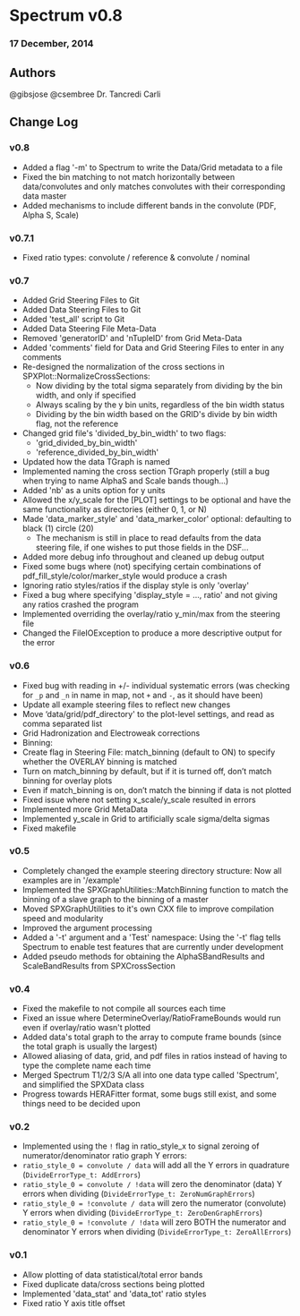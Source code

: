 # Spectrum v0.8
### 17 December, 2014

## Authors
@gibsjose @csembree Dr. Tancredi Carli

## Change Log

### v0.8
* Added a flag '-m' to Spectrum to write the Data/Grid metadata to a file
* Fixed the bin matching to not match horizontally between data/convolutes and only matches convolutes with their corresponding data master
* Added mechanisms to include different bands in the convolute (PDF, Alpha S, Scale)

### v0.7.1
* Fixed ratio types: convolute / reference & convolute / nominal

### v0.7
* Added Grid Steering Files to Git
* Added Data Steering Files to Git
* Added 'test_all' script to Git
* Added Data Steering File Meta-Data
* Removed 'generatorID' and 'nTupleID' from Grid Meta-Data
* Added 'comments' field for Data and Grid Steering Files to enter in any comments
* Re-designed the normalization of the cross sections in SPXPlot::NormalizeCrossSections:
    * Now dividing by the total sigma separately from dividing by the bin width, and only if specified
    * Always scaling by the y bin units, regardless of the bin width status
    * Dividing by the bin width based on the GRID's divide by bin width flag, not the reference
* Changed grid file's 'divided_by_bin_width' to two flags:
    * 'grid_divided_by_bin_width'
    * 'reference_divided_by_bin_width'
* Updated how the data TGraph is named
* Implemented naming the cross section TGraph properly (still a bug when trying to name AlphaS and Scale bands though...)
* Added 'nb' as a units option for y units
* Allowed the x/y_scale for the [PLOT] settings to be optional and have the same functionality as directories (either 0, 1, or N)
* Made 'data_marker_style' and 'data_marker_color' optional: defaulting to black (1) circle (20)
    * The mechanism is still in place to read defaults from the data steering file, if one wishes to put those fields in the DSF...
* Added more debug info throughout and cleaned up debug output
* Fixed some bugs where (not) specifying certain combinations of pdf_fill_style/color/marker_style would produce a crash
* Ignoring ratio styles/ratios if the display style is only 'overlay'
* Fixed a bug where specifying 'display_style = ..., ratio' and not giving any ratios crashed the program
* Implemented overriding the overlay/ratio y_min/max from the steering file
* Changed the FileIOException to produce a more descriptive output for the error

### v0.6
* Fixed bug with reading in +/- individual systematic errors (was checking for `_p` and `_n` in name in map, not `+` and `-`, as it should have been)
* Update all example steering files to reflect new changes
* Move ‘data/grid/pdf_directory' to the plot-level settings, and read as comma separated list
* Grid Hadronization and Electroweak corrections
* Binning:
* Create flag in Steering File: match_binning (default to ON) to specify whether the OVERLAY binning is matched
* Turn on match_binning by default, but if it is turned off, don’t match binning for overlay plots
* Even if match_binning is on, don’t match the binning if data is not plotted
* Fixed issue where not setting x_scale/y_scale resulted in errors
* Implemented more Grid MetaData
* Implemented y_scale in Grid to artificially scale sigma/delta sigmas
* Fixed makefile

### v0.5
* Completely changed the example steering directory structure: Now all examples are in '/example'
* Implemented the SPXGraphUtilities::MatchBinning function to match the binning of a slave graph to the binning of a master
* Moved SPXGraphUtilities to it's own CXX file to improve compilation speed and modularity
* Improved the argument processing
* Added a '-t' argument and a 'Test' namespace: Using the '-t' flag tells Spectrum to enable test features that are currently under development
* Added pseudo methods for obtaining the AlphaSBandResults and ScaleBandResults from SPXCrossSection

### v0.4
* Fixed the makefile to not compile all sources each time
* Fixed an issue where DetermineOverlay/RatioFrameBounds would run even if overlay/ratio wasn't plotted
* Added data's total graph to the array to compute frame bounds (since the total graph is usually the largest)
* Allowed aliasing of data, grid, and pdf files in ratios instead of having to type the complete name each time
* Merged Spectrum T1/2/3 S/A all into one data type called 'Spectrum', and simplified the SPXData class
* Progress towards HERAFitter format, some bugs still exist, and some things need to be decided upon

### v0.2
* Implemented using the `!` flag in ratio_style_x to signal zeroing of numerator/denominator ratio graph Y errors:
* `ratio_style_0 = convolute / data` will add all the Y errors in quadrature (`DivideErrorType_t: AddErrors`)
* `ratio_style_0 = convolute / !data` will zero the denominator (data) Y errors when dividing (`DivideErrorType_t: ZeroNumGraphErrors`)
* `ratio_style_0 = !convolute / data` will zero the numerator (convolute) Y errors when dividing (`DivideErrorType_t: ZeroDenGraphErrors`)
* `ratio_style_0 = !convolute / !data` will zero BOTH the numerator and denominator Y errors when dividing (`DivideErrorType_t: ZeroAllErrors`)

### v0.1
* Allow plotting of data statistical/total error bands
* Fixed duplicate data/cross sections being plotted
* Implemented 'data_stat' and 'data_tot' ratio styles
* Fixed ratio Y axis title offset
